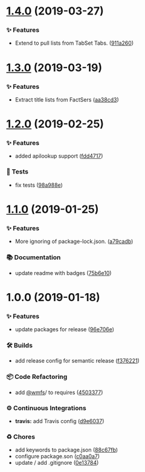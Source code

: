 # [1.4.0](https://github.com/wmfs/cardscript-extract-lists/compare/v1.3.0...v1.4.0) (2019-03-27)


### ✨ Features

* Extend to pull lists from TabSet Tabs. ([911a260](https://github.com/wmfs/cardscript-extract-lists/commit/911a260))

# [1.3.0](https://github.com/wmfs/cardscript-extract-lists/compare/v1.2.0...v1.3.0) (2019-03-19)


### ✨ Features

* Extract title lists from FactSers ([aa38cd3](https://github.com/wmfs/cardscript-extract-lists/commit/aa38cd3))

# [1.2.0](https://github.com/wmfs/cardscript-extract-lists/compare/v1.1.0...v1.2.0) (2019-02-25)


### ✨ Features

* added apilookup support ([fdd4717](https://github.com/wmfs/cardscript-extract-lists/commit/fdd4717))


### 🚨 Tests

* fix tests ([98a988e](https://github.com/wmfs/cardscript-extract-lists/commit/98a988e))

# [1.1.0](https://github.com/wmfs/cardscript-extract-lists/compare/v1.0.0...v1.1.0) (2019-01-25)


### ✨ Features

* More ignoring of package-lock.json. ([a79cadb](https://github.com/wmfs/cardscript-extract-lists/commit/a79cadb))


### 📚 Documentation

* update readme with badges ([75b6e10](https://github.com/wmfs/cardscript-extract-lists/commit/75b6e10))

# 1.0.0 (2019-01-18)


### ✨ Features

* update packages for release ([96e706e](https://github.com/wmfs/cardscript-extract-lists/commit/96e706e))


### 🛠 Builds

* add release config for semantic release ([f376221](https://github.com/wmfs/cardscript-extract-lists/commit/f376221))


### 📦 Code Refactoring

* add [@wmfs](https://github.com/wmfs)/ to requires ([4503377](https://github.com/wmfs/cardscript-extract-lists/commit/4503377))


### ⚙️ Continuous Integrations

* **travis:** add Travis config ([d9e6037](https://github.com/wmfs/cardscript-extract-lists/commit/d9e6037))


### ♻️ Chores

* add keywords to package.json ([88c67fb](https://github.com/wmfs/cardscript-extract-lists/commit/88c67fb))
* configure package.son ([c0aa0a7](https://github.com/wmfs/cardscript-extract-lists/commit/c0aa0a7))
* update / add .gitignore ([0e13784](https://github.com/wmfs/cardscript-extract-lists/commit/0e13784))
